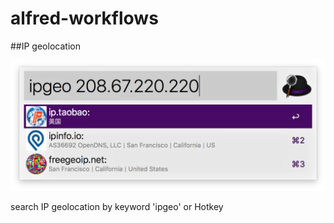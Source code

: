 # alfred-workflows

##IP geolocation

![](https://github.com/kwinstonix/alfred-workflows/blob/master/screenshots/ip-geolocation.png)

search IP geolocation by keyword 'ipgeo' or Hotkey
